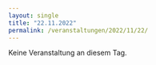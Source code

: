 ```yaml
---
layout: single
title: "22.11.2022"
permalink: /veranstaltungen/2022/11/22/
---
```


Keine Veranstaltung an diesem Tag.
